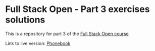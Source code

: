 # Full Stack Open - Part 3 exercises solutions
This is a repository for part 3 of the [Full Stack Open course](https://fullstackopen.com/en/part3)

Link to live version: [Phonebook](https://phonebook-backend-vhfd.onrender.com/)